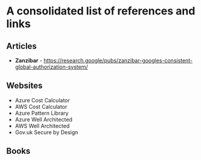 # A consolidated list of references and links

## Articles
* **Zanzibar** - https://research.google/pubs/zanzibar-googles-consistent-global-authorization-system/

## Websites
* Azure Cost Calculator
* AWS Cost Calculator
* Azure Pattern Library
* Azure Well Architected
* AWS Well Architected
* Gov.uk Secure by Design

## Books